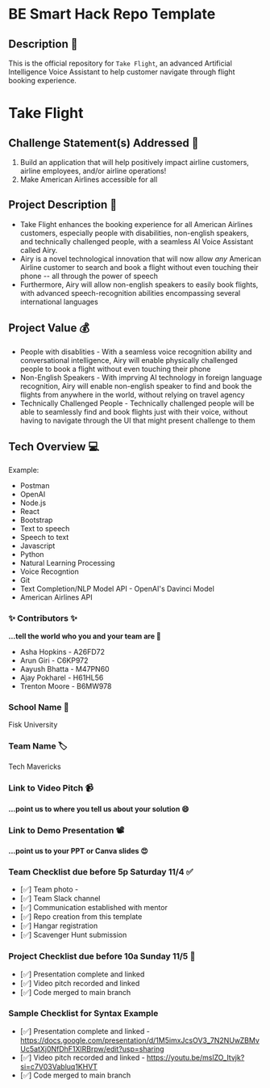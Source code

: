 # BE Smart Hack Repo Template

## Description 🚨

This is the official repository for `Take Flight`, an advanced Artificial Intelligence Voice Assistant to help customer navigate through flight booking experience.

# Take Flight

## Challenge Statement(s) Addressed 🎯

1. Build an application that will help positively impact airline customers, airline employees, and/or airline operations!
2. Make American Airlines accessible for all

## Project Description 🤯

- Take Flight enhances the booking experience for all American Airlines customers, especially people with disabilities, non-english speakers, and technically challenged people, with a seamless AI Voice Assistant called Airy.
- Airy is a novel technological innovation that will now allow _any_ American Airline customer to search and book a flight without even touching their phone -- all through the power of speech
- Furthermore, Airy will allow non-english speakers to easily book flights, with advanced speech-recognition abilities encompassing several international languages

## Project Value 💰

- People with disablities - With a seamless voice recognition ability and conversational intelligence, Airy will enable physically challenged people to book a flight without even touching their phone
- Non-English Speakers - With imprving AI technology in foreign language recognition, Airy will enable non-english speaker to find and book the flights from anywhere in the world, without relying on travel agency
- Technically Challenged People - Technically challenged people will be able to seamlessly find and book flights just with their voice, without having to navigate through the UI that might present challenge to them

## Tech Overview 💻

Example:

- Postman
- OpenAI
- Node.js
- React
- Bootstrap
- Text to speech
- Speech to text
- Javascript
- Python
- Natural Learning Processing
- Voice Recogntion
- Git
- Text Completion/NLP Model API - OpenAI's Davinci Model
- American Airlines API

### ✨ Contributors ✨

**...tell the world who you and your team are 🙂**

- Asha Hopkins - A26FD72
- Arun Giri - C6KP972
- Aayush Bhatta - M47PN60
- Ajay Pokharel - H61HL56
- Trenton Moore - B6MW978

### School Name 🏫

Fisk University

### Team Name 🏷

Tech Mavericks

### Link to Video Pitch 📹

**...point us to where you tell us about your solution 😄**

### Link to Demo Presentation 📽

**...point us to your PPT or Canva slides 😍**

### Team Checklist due before 5p Saturday 11/4 ✅

- [✅] Team photo -
- [✅] Team Slack channel
- [✅] Communication established with mentor
- [✅] Repo creation from this template
- [✅] Hangar registration
- [✅] Scavenger Hunt submission

### Project Checklist due before 10a Sunday 11/5 🏁

- [✅] Presentation complete and linked
- [✅] Video pitch recorded and linked
- [✅] Code merged to main branch

### Sample Checklist for Syntax Example

- [✅] Presentation complete and linked - https://docs.google.com/presentation/d/1M5imxJcsOV3_7N2NUwZBMvUc5atXj0NfDhF1XlRBrpw/edit?usp=sharing
- [✅] Video pitch recorded and linked - https://youtu.be/mslZO_Itvjk?si=c7V03Vabluq1KHVT
- [✅] Code merged to main branch
